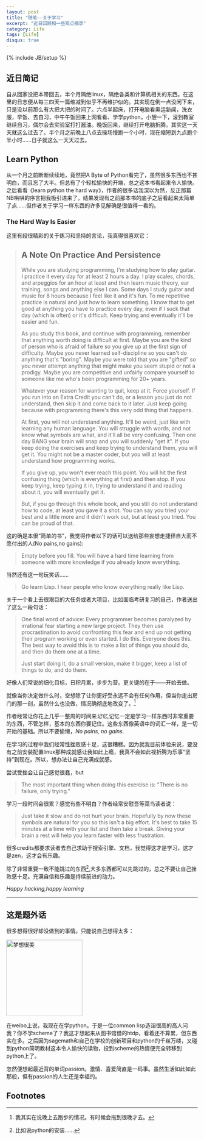 ```yaml
---
layout: post
title: "随笔——关于学习"
excerpt: "近日回顾和一些观点摘录"
category: Life
tags: [Life]
disqus: true
---
```

{% include JB/setup %}

## 近日简记

自从回家没把本带回去，半个月隔绝linux，隔绝各类和计算机相关的东西。在这里的日志便从每三四天一篇缩减到似乎不再维护似的。其实现在倒一点没闲下来，只是没以前那么有大把大把的时间了。六点半起床，打开电脑看奥运新闻，洗衣服，早饭、去自习，中午午饭回来上网看看、学学python，小憩一下，滚到教室继续自习，偶尔会去实验室打打酱油。晚饭回来，继续打开电脑折腾。其实这一天天就这么过去了。半个月之前晚上八点去操场慢跑一个小时，现在缩短到九点跑个半小时……日子就这么一天天过去。

## Learn Python

从一个月之前断断续续地，竟然把A Byte of Python看完了，虽然很多东西也不甚明白，而且忘了大半。但总有了个轻松愉快的开端，总之这本书看起来令人愉快。之后看看《learn python the hard way》，作者的很多话我深以为然，反正那篇NB哄哄的序言把我吸引进来了，结果发现有之前那本书的底子之后看起来太简单了点……但作者关于学习一样东西的许多见解确是很值得一看的。

### The Hard Way Is Easier

这里有段很精彩的关于练习和坚持的言论，我真得很喜欢它：

> ## A Note On Practice And Persistence
> While you are studying programming, I'm studying how to play guitar. I practice it every day for at least 2 hours a day. I play scales, chords, and arpeggios for an hour at least and then learn music theory, ear training, songs and anything else I can. Some days I study guitar and music for 8 hours because I feel like it and it's fun. To me repetitive practice is natural and just how to learn something. I know that to get good at anything you have to practice every day, even if I suck that day (which is often) or it's difficult. Keep trying and eventually it'll be easier and fun.
>
> As you study this book, and continue with programming, remember that anything worth doing is difficult at first. Maybe you are the kind of person who is afraid of failure so you give up at the first sign of difficulty. Maybe you never learned self-discipline so you can't do anything that's "boring". Maybe you were told that you are "gifted" so you never attempt anything that might make you seem stupid or not a prodigy. Maybe you are competitive and unfairly compare yourself to someone like me who's been programming for 20+ years.
>
> Whatever your reason for wanting to quit, keep at it. Force yourself. If you run into an Extra Credit you can't do, or a lesson you just do not understand, then skip it and come back to it later. Just keep going because with programming there's this very odd thing that happens.
>
> At first, you will not understand anything. It'll be weird, just like with learning any human language. You will struggle with words, and not know what symbols are what, and it'll all be very confusing. Then one day BANG your brain will snap and you will suddenly "get it". If you keep doing the exercises and keep trying to understand them, you will get it. You might not be a master coder, but you will at least understand how programming works.
>
> If you give up, you won't ever reach this point. You will hit the first confusing thing (which is everything at first) and then stop. If you keep trying, keep typing it in, trying to understand it and reading about it, you will eventually get it.
>
> But, if you go through this whole book, and you still do not understand how to code, at least you gave it a shot. You can say you tried your best and a little more and it didn't work out, but at least you tried. You can be proud of that.

这的确是本很“简单的书”，我觉得作者以下的话可以送给那些妄想走捷径自大而不愿付出的人(No pains,no gains):

> Empty before you fill. You will have a hard time learning from someone with more knowledge if you already know everything.

当然还有这一句玩笑话……

> Go learn Lisp. I hear people who know everything really like Lisp.

关于一个看上去很艰巨的大任务或者大项目，比如面临考研复习的自己，作者送出了这么一段句话：

> One final word of advice: Every programmer becomes paralyzed by irrational fear starting a new large project. They then use procrastination to avoid confronting this fear and end up not getting their program working or even started. I do this. Everyone does this. The best way to avoid this is to make a list of things you should do, and then do them one at a time.
>
> Just start doing it, do a small version, make it bigger, keep a list of things to do, and do them.

好像人们常说的细化目标，日积月累，步步为营。更关键的在于——开始去做。

就像当你决定做什么时，空想除了让你更好受永远不会有任何作用，但当你走出房门的那一刻，虽然什么也没做，情况确彻底地改变了。[^1]

作者经常让你花上几乎一整周的时间来*记忆*,记忆一定是学习一样东西时非常重要的东西，不管怎样，基本的东西你要记住。这些东西像英语中的词汇一样，是一切开始的基础。所以不要偷懒，*No pains, no gains*.

在学习的过程中我们经常性挫败感十足，这很糟糕。因为就我目前体验来说，要没有之前安装配置linux那种成就感让我如此上瘾，我真不会如此视折腾为乐事“坚持”到现在。所以，想办法让自己充满成就感。

尝试受挫会让自己感觉很蠢，but

> The most important thing when doing this exercise is: "There is no failure, only trying."

学习一段时间会很累？感觉有些不明白？作者经常安慰吾等菜鸟读者说：

> Just take it slow and do not hurt your brain. Hopefully by now these symbols are natural for you so this isn't a big effort. It's best to take 15 minutes at a time with your list and then take a break. Giving your brain a rest will help you learn faster with less frustration.

很多credits都要求读者去自己求助于搜索引擎、文档，我觉得这才是学习，这才是zen，这才会有乐趣。

除了非常重要一致不能跳过的东西[^2],大多东西都可以先跳过的，总之不要让自己挫败感十足。充满自信和乐趣是持续前进的动力。

_Happy hacking,happy learning_

****

## 这是题外话

很多想得很好却没做到的事情。只能说自己想得太多：

<img src="http://fmn.rrimg.com/fmn065/20120811/2210/p_large_KvH1_63ff00004f3c1263.jpg"  hight="400" width="200" alt="梦想很美" />

在weibo上说，我现在在学python。于是一位common lisp造诣很高的高人问我？你不学scheme了？我这才想起来从图书馆借的htdp，看着还不算累，但东西实在多。之后因为sagemath和自己在学校的创新项目和python的千丝万缕，又碰到python简明教材这本令人愉快的读物，投到scheme的热情便完全转移到python上了。

忽然便想起最近背的单词passion。激情、喜爱简直是一码事。虽然生活如此如此那般，但有passion的人生还是幸福的。

## Footnotes

[^1]: 我其实在说晚上去跑步的情况。有时候会拖到很晚才去。
[^2]: 比如说python的安装……




